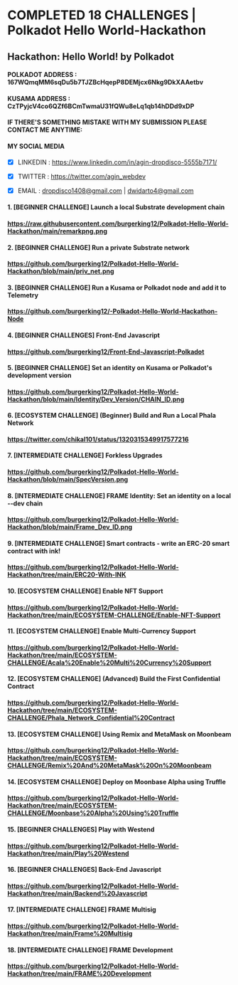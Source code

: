 # COMPLETED 18 CHALLENGES | Polkadot Hello World-Hackathon
## Hackathon: Hello World! by Polkadot
#### POLKADOT ADDRESS : 167WQmqMM6sqDu5b7TJZBcHqepP8DEMjcx6Nkg9DkXAAetbv
#### KUSAMA ADDRESS : CzTPyjcV4co6QZf6BCmTwmaU31fQWu8eLq1qb14hDDd9xDP
#### IF THERE'S SOMETHING MISTAKE WITH MY SUBMISSION PLEASE CONTACT ME ANYTIME:
#### MY SOCIAL MEDIA
- [X] LINKEDIN : https://www.linkedin.com/in/agin-dropdisco-5555b7171/
- [X] TWITTER : https://twitter.com/agin_webdev
- [X] EMAIL : dropdisco1408@gmail.com | dwidarto4@gmail.com


 
#### 1. [BEGINNER CHALLENGE] Launch a local Substrate development chain
#### https://raw.githubusercontent.com/burgerking12/Polkadot-Hello-World-Hackathon/main/remarkpng.png

#### 2. [BEGINNER CHALLENGE] Run a private Substrate network
#### https://github.com/burgerking12/Polkadot-Hello-World-Hackathon/blob/main/priv_net.png

#### 3. [BEGINNER CHALLENGE] Run a Kusama or Polkadot node and add it to Telemetry
#### https://github.com/burgerking12/-Polkadot-Hello-World-Hackathon-Node

#### 4. [BEGINNER CHALLENGES] Front-End Javascript
#### https://github.com/burgerking12/Front-End-Javascript-Polkadot

#### 5. [BEGINNER CHALLENGE] Set an identity on Kusama or Polkadot's development version
#### https://github.com/burgerking12/Polkadot-Hello-World-Hackathon/blob/main/Identity/Dev_Version/CHAIN_ID.png

#### 6. [ECOSYSTEM CHALLENGE] (Beginner) Build and Run a Local Phala Network
#### https://twitter.com/chikal101/status/1320315349917577216

#### 7. [INTERMEDIATE CHALLENGE] Forkless Upgrades
#### https://github.com/burgerking12/Polkadot-Hello-World-Hackathon/blob/main/SpecVersion.png

#### 8. [INTERMEDIATE CHALLENGE] FRAME Identity: Set an identity on a local --dev chain
#### https://github.com/burgerking12/Polkadot-Hello-World-Hackathon/blob/main/Frame_Dev_ID.png

#### 9. [INTERMEDIATE CHALLENGE] Smart contracts - write an ERC-20 smart contract with ink!
#### https://github.com/burgerking12/Polkadot-Hello-World-Hackathon/tree/main/ERC20-With-INK

#### 10. [ECOSYSTEM CHALLENGE] Enable NFT Support
#### https://github.com/burgerking12/Polkadot-Hello-World-Hackathon/tree/main/ECOSYSTEM-CHALLENGE/Enable-NFT-Support

#### 11. [ECOSYSTEM CHALLENGE] Enable Multi-Currency Support
#### https://github.com/burgerking12/Polkadot-Hello-World-Hackathon/tree/main/ECOSYSTEM-CHALLENGE/Acala%20Enable%20Multi%20Currency%20Support

#### 12. [ECOSYSTEM CHALLENGE] (Advanced) Build the First Confidential Contract
#### https://github.com/burgerking12/Polkadot-Hello-World-Hackathon/tree/main/ECOSYSTEM-CHALLENGE/Phala_Network_Confidential%20Contract

#### 13. [ECOSYSTEM CHALLENGE] Using Remix and MetaMask on Moonbeam
#### https://github.com/burgerking12/Polkadot-Hello-World-Hackathon/tree/main/ECOSYSTEM-CHALLENGE/Remix%20And%20MetaMask%20On%20Moonbeam

#### 14. [ECOSYSTEM CHALLENGE] Deploy on Moonbase Alpha using Truffle
#### https://github.com/burgerking12/Polkadot-Hello-World-Hackathon/tree/main/ECOSYSTEM-CHALLENGE/Moonbase%20Alpha%20Using%20Truffle

#### 15. [BEGINNER CHALLENGES] Play with Westend
#### https://github.com/burgerking12/Polkadot-Hello-World-Hackathon/tree/main/Play%20Westend

#### 16. [BEGINNER CHALLENGES] Back-End Javascript
#### https://github.com/burgerking12/Polkadot-Hello-World-Hackathon/tree/main/Backend%20Javascript

#### 17. [INTERMEDIATE CHALLENGE] FRAME Multisig
#### https://github.com/burgerking12/Polkadot-Hello-World-Hackathon/tree/main/Frame%20Multisig

#### 18. [INTERMEDIATE CHALLENGE] FRAME Development
#### https://github.com/burgerking12/Polkadot-Hello-World-Hackathon/tree/main/FRAME%20Development
